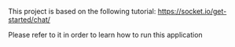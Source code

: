 This project is based on the following tutorial: https://socket.io/get-started/chat/

Please refer to it in order to learn how to run this application
